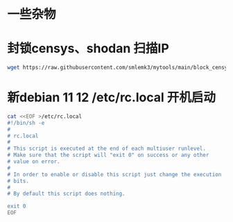 # 一些杂物
# 封锁censys、shodan 扫描IP
```Bash
wget https://raw.githubusercontent.com/smlemk3/mytools/main/block_censys_shodan.sh && chmod +x block_censys_shodan.sh
```

# 新debian 11 12 /etc/rc.local 开机启动
```Bash
cat <<EOF >/etc/rc.local
#!/bin/sh -e
#
# rc.local
#
# This script is executed at the end of each multiuser runlevel.
# Make sure that the script will "exit 0" on success or any other
# value on error.
#
# In order to enable or disable this script just change the execution
# bits.
#
# By default this script does nothing.

exit 0
EOF
```
